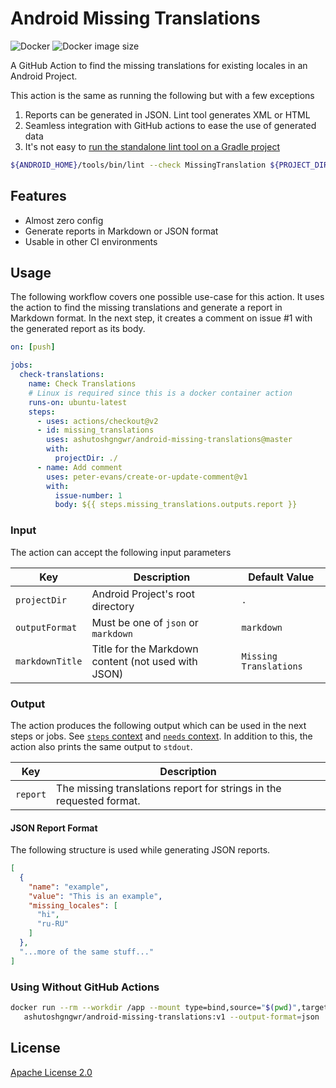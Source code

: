 # Android Missing Translations

![Docker](https://github.com/ashutoshgngwr/android-missing-translations/workflows/Docker/badge.svg)
![Docker image size](https://img.shields.io/docker/image-size/ashutoshgngwr/android-missing-translations?sort=semver)

A GitHub Action to find the missing translations for existing locales in an
Android Project.

This action is the same as running the following but with a few exceptions

1. Reports can be generated in JSON. Lint tool generates XML or HTML
2. Seamless integration with GitHub actions to ease the use of generated
   data
3. It's not easy to [run the standalone lint tool on a Gradle project
   ](https://stackoverflow.com/q/62149318/2410641)

```sh
${ANDROID_HOME}/tools/bin/lint --check MissingTranslation ${PROJECT_DIR}
```

## Features

- Almost zero config
- Generate reports in Markdown or JSON format
- Usable in other CI environments

## Usage

The following workflow covers one possible use-case for this action.
It uses the action to find the missing translations and generate a report
in Markdown format. In the next step, it creates a comment on issue #1
with the generated report as its body.

```yaml
on: [push]

jobs:
  check-translations:
    name: Check Translations
    # Linux is required since this is a docker container action
    runs-on: ubuntu-latest
    steps:
      - uses: actions/checkout@v2
      - id: missing_translations
        uses: ashutoshgngwr/android-missing-translations@master
        with:
          projectDir: ./
      - name: Add comment
        uses: peter-evans/create-or-update-comment@v1
        with:
          issue-number: 1
          body: ${{ steps.missing_translations.outputs.report }}
```

### Input

The action can accept the following input parameters

| Key             | Description                                         | Default Value          |
| --------------- | --------------------------------------------------- | ---------------------- |
| `projectDir`    | Android Project's root directory                    | `.`                    |
| `outputFormat`  | Must be one of `json` or `markdown`                 | `markdown`             |
| `markdownTitle` | Title for the Markdown content (not used with JSON) | `Missing Translations` |

### Output

The action produces the following output which can be used in the next steps
or jobs. See [`steps` context](https://help.github.com/en/actions/reference/context-and-expression-syntax-for-github-actions#needs-context)
and [`needs` context](https://help.github.com/en/actions/reference/context-and-expression-syntax-for-github-actions#needs-context).
In addition to this, the action also prints the same output to `stdout`.

| Key      | Description                                                          |
| -------- | -------------------------------------------------------------------- |
| `report` | The missing translations report for strings in the requested format. |

#### JSON Report Format

The following structure is used while generating JSON reports.

```json
[
  {
    "name": "example",
    "value": "This is an example",
    "missing_locales": [
      "hi",
      "ru-RU"
    ]
  },
  "...more of the same stuff..."
]
```

### Using Without GitHub Actions

```sh
docker run --rm --workdir /app --mount type=bind,source="$(pwd)",target=/app \
   ashutoshgngwr/android-missing-translations:v1 --output-format=json
```

## License

[Apache License 2.0](/LICENSE)
